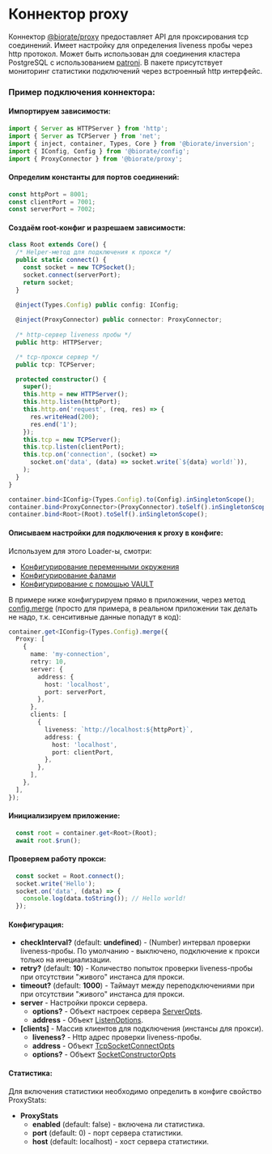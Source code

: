 # Коннектор proxy

Коннектор [@biorate/proxy](https://www.npmjs.com/package/@biorate/proxy) предоставляет API 
для проксирования tcp соединений. Имеет настройку для определения liveness пробы через http
протокол. Может быть использован для соединения кластера PostgreSQL с использованием [patroni](https://patroni.readthedocs.io/en/latest/).
В пакете присутствует мониторинг статистики подключений через встроенный http интерфейс.

### Пример подключения коннектора:

#### Импортируем зависимости:

```ts
import { Server as HTTPServer } from 'http';
import { Server as TCPServer } from 'net';
import { inject, container, Types, Core } from '@biorate/inversion';
import { IConfig, Config } from '@biorate/config';
import { ProxyConnector } from '@biorate/proxy';
```

#### Определим константы для портов соединений:

```ts
const httpPort = 8001;
const clientPort = 7001;
const serverPort = 7002;
```

#### Создаём root-конфиг и разрешаем зависимости:

```ts
class Root extends Core() {
  /* Helper-метод для подключения к прокси */
  public static connect() {
    const socket = new TCPSocket();
    socket.connect(serverPort);
    return socket;
  }

  @inject(Types.Config) public config: IConfig;
  
  @inject(ProxyConnector) public connector: ProxyConnector;
  
  /* http-сервер liveness пробы */
  public http: HTTPServer;

  /* tcp-прокси сервер */
  public tcp: TCPServer;

  protected constructor() {
    super();
    this.http = new HTTPServer();
    this.http.listen(httpPort);
    this.http.on('request', (req, res) => {
      res.writeHead(200);
      res.end('1');
    });
    this.tcp = new TCPServer();
    this.tcp.listen(clientPort);
    this.tcp.on('connection', (socket) =>
      socket.on('data', (data) => socket.write(`${data} world!`)),
    );
  }
}

container.bind<IConfig>(Types.Config).to(Config).inSingletonScope();
container.bind<ProxyConnector>(ProxyConnector).toSelf().inSingletonScope();
container.bind<Root>(Root).toSelf().inSingletonScope();
```

#### Описываем настройки для подключения к proxy в конфиге:

Используем для этого Loader-ы, смотри:
  - [Конфигурирование переменными окружения](./doc/ENV_LOADER.md)
  - [Конфигурирование фалами](./doc/FILE_LOADER.md)
  - [Конфигурирование с помощью VAULT](./doc/VAULT_LOADER.md)

В примере ниже конфигурируем прямо в приложении, через метод [config.merge](./doc/CONFIGURATION.md)
(просто для примера, в реальном приложении так делать не надо, т.к. сенситивные данные
попадут в код):

```ts
container.get<IConfig>(Types.Config).merge({
  Proxy: [
    {
      name: 'my-connection',
      retry: 10,
      server: {
        address: {
          host: 'localhost',
          port: serverPort,
        },
      },
      clients: [
        {
          liveness: `http://localhost:${httpPort}`,
          address: {
            host: 'localhost',
            port: clientPort,
          },
        },
      ],
    },
  ],
});
```

#### Инициализируем приложение: 

```ts
  const root = container.get<Root>(Root);
  await root.$run();
```

#### Проверяем работу прокси:

```ts
  const socket = Root.connect();
  socket.write('Hello');
  socket.on('data', (data) => {
    console.log(data.toString()); // Hello world!
  });
```

#### Конфигурация:
- **checkInterval?** (default: **undefined**) - (Number) интервал проверки liveness-пробы. По умолчанию - выключено, подключение к прокси только на инециализации.
- **retry?** (default: **10**) - Количество попыток проверки liveness-пробы при отсутствии "живого" инстанса для прокси.
- **timeout?** (default: **1000**) - Таймаут между переподключениями при при отсутствии "живого" инстанса для прокси.
- **server** - Настройки прокси сервера.
  - **options?** - Объект настроек сервера [ServerOpts](https://nodejs.org/docs/latest/api/net.html#netcreateserveroptions-connectionlistener).
  - **address** - Объект [ListenOptions](https://nodejs.org/docs/latest/api/net.html#serverlistenoptions-callback).
- **[clients]** - Массив клиентов для подключения (инстансы для прокси).
  - **liveness?** - Http адрес проверки liveness-пробы.
  - **address** - Объект [TcpSocketConnectOpts](https://nodejs.org/docs/latest/api/net.html#socketconnectoptions-connectlistener)
  - **options?** - Объект [SocketConstructorOpts](https://nodejs.org/docs/latest/api/net.html#new-netsocketoptions)

#### Статистика:

Для включения статистики необходимо определить в конфиге свойство ProxyStats:

- **ProxyStats**
  - **enabled** (default: false) - включена ли статистика.
  - **port** (default: 0) - порт сервера статистики.
  - **host** (default: localhost) - хост сервера статистики.
